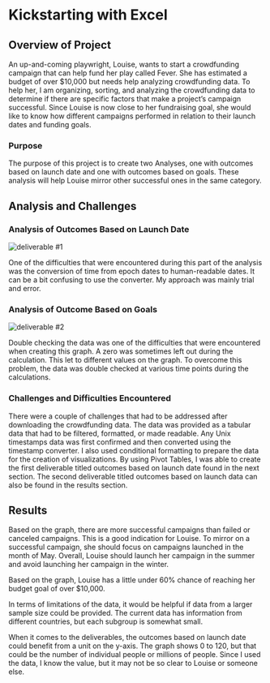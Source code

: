 # Kickstarting with Excel

## Overview of Project
An up-and-coming playwright, Louise, wants to start a crowdfunding campaign that can help fund her play called Fever.  She has estimated a budget of over $10,000 but needs help analyzing crowdfunding data.  To help her, I am organizing, sorting, and analyzing the crowdfunding data to determine if there are specific factors that make a project’s campaign successful.  Since Louise is now close to her fundraising goal, she would like to know how different campaigns performed in relation to their launch dates and funding goals. 

### Purpose
The purpose of this project is to create two Analyses, one with outcomes based on launch date and one with outcomes based on goals. These analysis will help Louise mirror other successful ones in the same category.  

## Analysis and Challenges
### Analysis of Outcomes Based on Launch Date 
![deliverable #1](/assets/images/Theater_Outcomes_vs_Launch.png)

One of the difficulties that were encountered during this part of the analysis was the conversion of time from epoch dates to human-readable dates.  It can be a bit confusing to use the converter.  My approach was mainly trial and error. 

### Analysis of Outcome Based on Goals
![deliverable #2](/assets/images/Outcomes_vs_Goals.png)

Double checking the data was one of the difficulties that were encountered when creating this graph.  A zero was sometimes left out during the calculation.  This let to different values on the graph.  To overcome this problem, the data was double checked at various time points during the calculations. 

### Challenges and Difficulties Encountered
There were a couple of challenges that had to be addressed after downloading the crowdfunding data.  The data was provided as a tabular data that had to be filtered, formatted, or made readable.  Any Unix timestamps data was first confirmed and then converted using the timestamp converter. I also used conditional formatting to prepare the data for the creation of visualizations.  By using Pivot Tables, I was able to create the first deliverable titled outcomes based on launch date found in the next section.   The second deliverable titled outcomes based on launch data can also be found in the results section. 

## Results
Based on the graph, there are more successful campaigns than failed or canceled campaigns. This is a good indication for Louise.  To mirror on a successful campaign, she should focus on campaigns launched in the month of May.  Overall, Louise should launch her campaign in the summer and avoid launching her campaign in the winter. 

Based on the graph, Louise has a little under 60% chance of reaching her budget goal of over $10,000.

In terms of limitations of the data, it would be helpful if data from a larger sample size could be provided.  The current data has information from different countries, but each subgroup is somewhat small. 

When it comes to the deliverables, the outcomes based on launch date could benefit from a unit on the y-axis. The graph shows 0 to 120, but that could be the number of individual people or millions of people.  Since I used the data, I know the value, but it may not be so clear to Louise or someone else.



